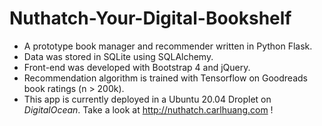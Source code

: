 # Nuthatch-Your-Digital-Bookshelf

* A prototype book manager and recommender written in Python Flask.
* Data was stored in SQLite using SQLAlchemy.
* Front-end was developed with Bootstrap 4 and jQuery.
* Recommendation algorithm is trained with Tensorflow on Goodreads book ratings (n > 200k). 
* This app is currently deployed in a Ubuntu 20.04 Droplet on *DigitalOcean*. Take a look at http://nuthatch.carlhuang.com !
